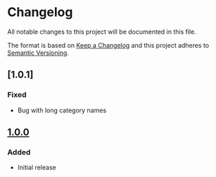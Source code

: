# Changelog

All notable changes to this project will be documented in this file.

The format is based on [Keep a Changelog](http://keepachangelog.com/) and this project adheres to [Semantic Versioning](http://semver.org/).

## [1.0.1]
### Fixed
- Bug with long category names

## [1.0.0]
### Added
- Initial release

[1.0.0]: https://github.com/shopgate-professional-services/ext-categories-grid-view/releases/v1.0.0
